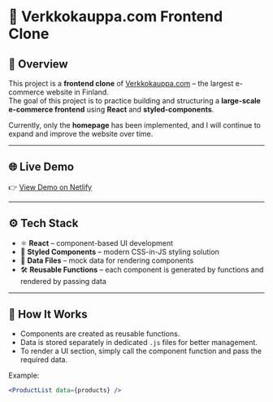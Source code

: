 # 🛒 Verkkokauppa.com Frontend Clone

## 📖 Overview
This project is a **frontend clone** of [Verkkokauppa.com](https://www.verkkokauppa.com) – the largest e-commerce website in Finland.  
The goal of this project is to practice building and structuring a **large-scale e-commerce frontend** using **React** and **styled-components**.  

Currently, only the **homepage** has been implemented, and I will continue to expand and improve the website over time.

---

## 🌐 Live Demo
👉 [View Demo on Netlify](https://deft-semolina-c33a0d.netlify.app/etusivu)

---

## ⚙️ Tech Stack
- ⚛️ **React** – component-based UI development  
- 💅 **Styled Components** – modern CSS-in-JS styling solution  
- 📂 **Data Files** – mock data for rendering components  
- 🛠️ **Reusable Functions** – each component is generated by functions and rendered by passing data  

---

## 🚀 How It Works
- Components are created as reusable functions.  
- Data is stored separately in dedicated `.js` files for better management.  
- To render a UI section, simply call the component function and pass the required data.  

Example:
```jsx
<ProductList data={products} />
